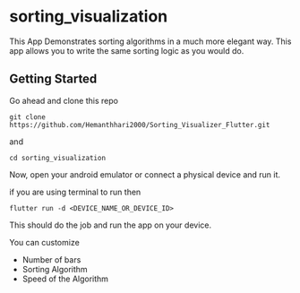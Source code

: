 # sorting_visualization

This App Demonstrates sorting algorithms in a much more elegant way. This app allows you to write the same sorting logic as you would do.

## Getting Started

Go ahead and clone this repo

```
git clone https://github.com/Hemanthhari2000/Sorting_Visualizer_Flutter.git
```

and

```
cd sorting_visualization
```

Now, open your android emulator or connect a physical device and run it.

if you are using terminal to run then

```
flutter run -d <DEVICE_NAME_OR_DEVICE_ID>
```

This should do the job and run the app on your device.

You can customize

- Number of bars
- Sorting Algorithm
- Speed of the Algorithm
